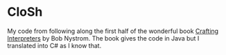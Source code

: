 # CloSh
My code from following along the first half of the wonderful book [Crafting Interpreters](https://craftinginterpreters.com/) by Bob Nystrom.
The book gives the code in Java but I translated into C# as I know that. 
